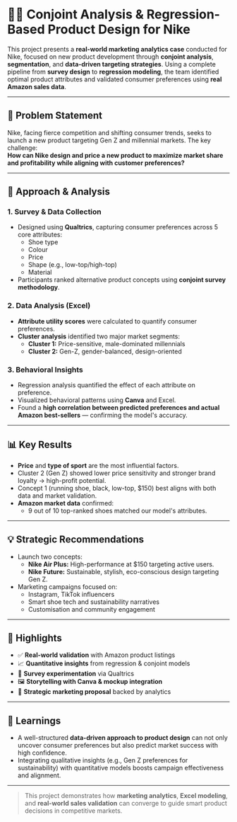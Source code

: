 # 🏃‍♂️ Conjoint Analysis & Regression-Based Product Design for Nike

This project presents a **real-world marketing analytics case** conducted for Nike, focused on new product development through **conjoint analysis**, **segmentation**, and **data-driven targeting strategies**. Using a complete pipeline from **survey design** to **regression modeling**, the team identified optimal product attributes and validated consumer preferences using **real Amazon sales data**.

---

## 🎯 Problem Statement

Nike, facing fierce competition and shifting consumer trends, seeks to launch a new product targeting Gen Z and millennial markets. The key challenge:  
**How can Nike design and price a new product to maximize market share and profitability while aligning with customer preferences?**

---

## 🧠 Approach & Analysis

### 1. Survey & Data Collection
- Designed using **Qualtrics**, capturing consumer preferences across 5 core attributes:
  - Shoe type
  - Colour
  - Price
  - Shape (e.g., low-top/high-top)
  - Material
- Participants ranked alternative product concepts using **conjoint survey methodology**.

### 2. Data Analysis (Excel)
- **Attribute utility scores** were calculated to quantify consumer preferences.
- **Cluster analysis** identified two major market segments:
  - **Cluster 1:** Price-sensitive, male-dominated millennials
  - **Cluster 2:** Gen-Z, gender-balanced, design-oriented

### 3. Behavioral Insights
- Regression analysis quantified the effect of each attribute on preference.
- Visualized behavioral patterns using **Canva** and Excel.
- Found a **high correlation between predicted preferences and actual Amazon best-sellers** — confirming the model's accuracy.

---

## 📊 Key Results

- **Price** and **type of sport** are the most influential factors.
- Cluster 2 (Gen Z) showed lower price sensitivity and stronger brand loyalty → high-profit potential.
- Concept 1 (running shoe, black, low-top, $150) best aligns with both data and market validation.
- **Amazon market data** confirmed:
  - 9 out of 10 top-ranked shoes matched our model's attributes.

---

## 💡 Strategic Recommendations

- Launch two concepts:
  - **Nike Air Plus:** High-performance at $150 targeting active users.
  - **Nike Future:** Sustainable, stylish, eco-conscious design targeting Gen Z.
- Marketing campaigns focused on:
  - Instagram, TikTok influencers
  - Smart shoe tech and sustainability narratives
  - Customisation and community engagement

---

## 📌 Highlights

- ✅ **Real-world validation** with Amazon product listings
- 📈 **Quantitative insights** from regression & conjoint models
- 🧪 **Survey experimentation** via Qualtrics
- 🖼️ **Storytelling with Canva & mockup integration**
- 💼 **Strategic marketing proposal** backed by analytics

---

## 🔎 Learnings

- A well-structured **data-driven approach to product design** can not only uncover consumer preferences but also predict market success with high confidence.
- Integrating qualitative insights (e.g., Gen Z preferences for sustainability) with quantitative models boosts campaign effectiveness and alignment.

---

> This project demonstrates how **marketing analytics**, **Excel modeling**, and **real-world sales validation** can converge to guide smart product decisions in competitive markets.
